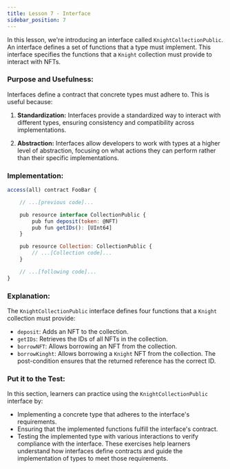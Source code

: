 ```yaml
---
title: Lesson 7 - Interface
sidebar_position: 7
---
```


In this lesson, we're introducing an interface called `KnightCollectionPublic`. An interface defines a set of functions that a type must implement. This interface specifies the functions that a `Knight` collection must provide to interact with NFTs.

### **Purpose and Usefulness:**

Interfaces define a contract that concrete types must adhere to. This is useful because:

1. **Standardization:** Interfaces provide a standardized way to interact with different types, ensuring consistency and compatibility across implementations.

2. **Abstraction:** Interfaces allow developers to work with types at a higher level of abstraction, focusing on what actions they can perform rather than their specific implementations.

### **Implementation:**

```jsx
access(all) contract FooBar {

    // ...[previous code]...

    pub resource interface CollectionPublic {
        pub fun deposit(token: @NFT)
        pub fun getIDs(): [UInt64]
    }

    pub resource Collection: CollectionPublic {
        // ...[Collection code]...
    }

    // ...[following code]...
}

```

### **Explanation:**

The `KnightCollectionPublic` interface defines four functions that a `Knight` collection must provide:

- `deposit`: Adds an NFT to the collection.
- `getIDs`: Retrieves the IDs of all NFTs in the collection.
- `borrowNFT`: Allows borrowing an NFT from the collection.
- `borrowKinght`: Allows borrowing a `Knight` NFT from the collection. The post-condition ensures that the returned reference has the correct ID.

### **Put it to the Test:**

In this section, learners can practice using the `KnightCollectionPublic` interface by:

- Implementing a concrete type that adheres to the interface's requirements.
- Ensuring that the implemented functions fulfill the interface's contract.
- Testing the implemented type with various interactions to verify compliance with the interface.
  These exercises help learners understand how interfaces define contracts and guide the implementation of types to meet those requirements.
